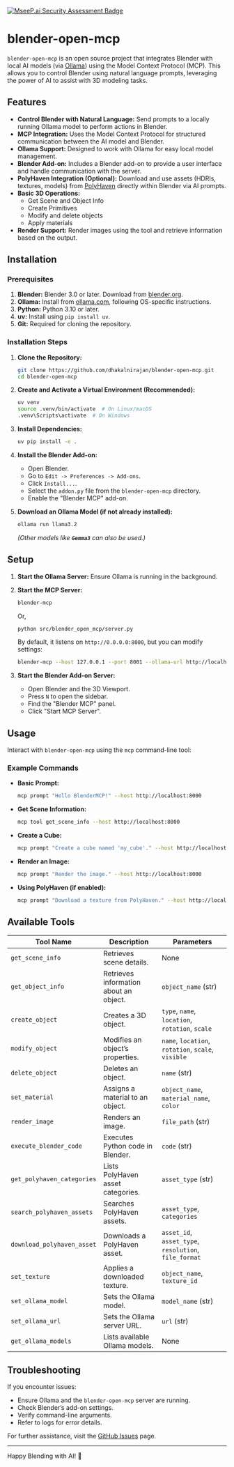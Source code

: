 [![MseeP.ai Security Assessment Badge](https://mseep.net/pr/dhakalnirajan-blender-open-mcp-badge.png)](https://mseep.ai/app/dhakalnirajan-blender-open-mcp)

# blender-open-mcp

`blender-open-mcp` is an open source project that integrates Blender with local AI models (via [Ollama](https://ollama.com/)) using the Model Context Protocol (MCP). This allows you to control Blender using natural language prompts, leveraging the power of AI to assist with 3D modeling tasks.

## Features

- **Control Blender with Natural Language:** Send prompts to a locally running Ollama model to perform actions in Blender.
- **MCP Integration:** Uses the Model Context Protocol for structured communication between the AI model and Blender.
- **Ollama Support:** Designed to work with Ollama for easy local model management.
- **Blender Add-on:** Includes a Blender add-on to provide a user interface and handle communication with the server.
- **PolyHaven Integration (Optional):** Download and use assets (HDRIs, textures, models) from [PolyHaven](https://polyhaven.com/) directly within Blender via AI prompts.
- **Basic 3D Operations:**
  - Get Scene and Object Info
  - Create Primitives
  - Modify and delete objects
  - Apply materials
- **Render Support:** Render images using the tool and retrieve information based on the output.

## Installation

### Prerequisites

1. **Blender:** Blender 3.0 or later. Download from [blender.org](https://www.blender.org/download/).
2. **Ollama:** Install from [ollama.com](https://ollama.com/), following OS-specific instructions.
3. **Python:** Python 3.10 or later.
4. **uv:** Install using `pip install uv`.
5. **Git:** Required for cloning the repository.

### Installation Steps

1. **Clone the Repository:**

   ```bash
   git clone https://github.com/dhakalnirajan/blender-open-mcp.git
   cd blender-open-mcp
   ```

2. **Create and Activate a Virtual Environment (Recommended):**

   ```bash
   uv venv
   source .venv/bin/activate  # On Linux/macOS
   .venv\Scripts\activate  # On Windows
   ```

3. **Install Dependencies:**

   ```bash
   uv pip install -e .
   ```

4. **Install the Blender Add-on:**

   - Open Blender.
   - Go to `Edit -> Preferences -> Add-ons`.
   - Click `Install...`.
   - Select the `addon.py` file from the `blender-open-mcp` directory.
   - Enable the "Blender MCP" add-on.

5. **Download an Ollama Model (if not already installed):**

   ```bash
   ollama run llama3.2
   ```

   *(Other models like **`Gemma3`** can also be used.)*

## Setup

1. **Start the Ollama Server:** Ensure Ollama is running in the background.

2. **Start the MCP Server:**

   ```bash
   blender-mcp
   ```

   Or,

   ```bash
   python src/blender_open_mcp/server.py
   ```

   By default, it listens on `http://0.0.0.0:8000`, but you can modify settings:

   ```bash
   blender-mcp --host 127.0.0.1 --port 8001 --ollama-url http://localhost:11434 --ollama-model llama3.2
   ```

3. **Start the Blender Add-on Server:**

   - Open Blender and the 3D Viewport.
   - Press `N` to open the sidebar.
   - Find the "Blender MCP" panel.
   - Click "Start MCP Server".

## Usage

Interact with `blender-open-mcp` using the `mcp` command-line tool:

### Example Commands

- **Basic Prompt:**

  ```bash
  mcp prompt "Hello BlenderMCP!" --host http://localhost:8000
  ```

- **Get Scene Information:**

  ```bash
  mcp tool get_scene_info --host http://localhost:8000
  ```

- **Create a Cube:**

  ```bash
  mcp prompt "Create a cube named 'my_cube'." --host http://localhost:8000
  ```

- **Render an Image:**

  ```bash
  mcp prompt "Render the image." --host http://localhost:8000
  ```

- **Using PolyHaven (if enabled):**

  ```bash
  mcp prompt "Download a texture from PolyHaven." --host http://localhost:8000
  ```

## Available Tools

| Tool Name                  | Description                            | Parameters                                            |
| -------------------------- | -------------------------------------- | ----------------------------------------------------- |
| `get_scene_info`           | Retrieves scene details.               | None                                                  |
| `get_object_info`          | Retrieves information about an object. | `object_name` (str)                                   |
| `create_object`            | Creates a 3D object.                   | `type`, `name`, `location`, `rotation`, `scale`       |
| `modify_object`            | Modifies an object’s properties.       | `name`, `location`, `rotation`, `scale`, `visible`    |
| `delete_object`            | Deletes an object.                     | `name` (str)                                          |
| `set_material`             | Assigns a material to an object.       | `object_name`, `material_name`, `color`               |
| `render_image`             | Renders an image.                      | `file_path` (str)                                     |
| `execute_blender_code`     | Executes Python code in Blender.       | `code` (str)                                          |
| `get_polyhaven_categories` | Lists PolyHaven asset categories.      | `asset_type` (str)                                    |
| `search_polyhaven_assets`  | Searches PolyHaven assets.             | `asset_type`, `categories`                            |
| `download_polyhaven_asset` | Downloads a PolyHaven asset.           | `asset_id`, `asset_type`, `resolution`, `file_format` |
| `set_texture`              | Applies a downloaded texture.          | `object_name`, `texture_id`                           |
| `set_ollama_model`         | Sets the Ollama model.                 | `model_name` (str)                                    |
| `set_ollama_url`           | Sets the Ollama server URL.            | `url` (str)                                           |
| `get_ollama_models`        | Lists available Ollama models.         | None                                                  |

## Troubleshooting

If you encounter issues:

- Ensure Ollama and the `blender-open-mcp` server are running.
- Check Blender’s add-on settings.
- Verify command-line arguments.
- Refer to logs for error details.

For further assistance, visit the [GitHub Issues](https://github.com/dhakalnirajan/blender-open-mcp/issues) page.

---

Happy Blending with AI! 🚀
